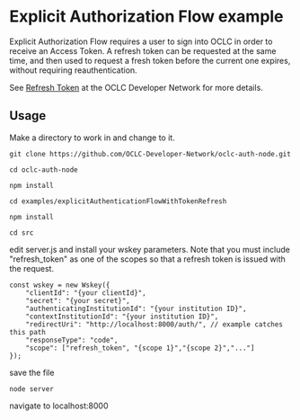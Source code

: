# Explicit Authorization Flow example

Explicit Authorization Flow requires a user to sign into OCLC in order to receive an Access Token. A refresh token can be requested at the same time, and then used to request a fresh token before the current one expires, without requiring reauthentication.

See [Refresh Token](https://www.oclc.org/developer/develop/authentication/access-tokens/refresh-token.en.html) at the OCLC Developer Network for more details.

## Usage

Make a directory to work in and change to it.

```
git clone https://github.com/OCLC-Developer-Network/oclc-auth-node.git

cd oclc-auth-node

npm install

cd examples/explicitAuthenticationFlowWithTokenRefresh

npm install

cd src
```
edit server.js and install your wskey parameters. Note that you must include "refresh_token" as one of the scopes so that a refresh token is issued with the request.
```
const wskey = new Wskey({
    "clientId": "{your clientId}",
    "secret": "{your secret}",
    "authenticatingInstitutionId": "{your institution ID}",
    "contextInstitutionId": "{your institution ID}",
    "redirectUri": "http://localhost:8000/auth/", // example catches this path
    "responseType": "code",
    "scope": ["refresh_token", "{scope 1}","{scope 2}","..."]
});
```
save the file
```
node server
```
navigate to localhost:8000

